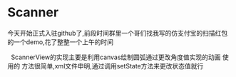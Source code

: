 # Scanner
今天开始正式入驻github了,前段时间群里一个哥们找我写的仿支付宝的扫描红包的一个demo,花了整整一个上午的时间

 
ScannerView的实现主要是利用canvas绘制圆弧通过更改角度值实现的动画
使用的 方法很简单,xml文件申明,通过调用setState方法来更改状态值就行
